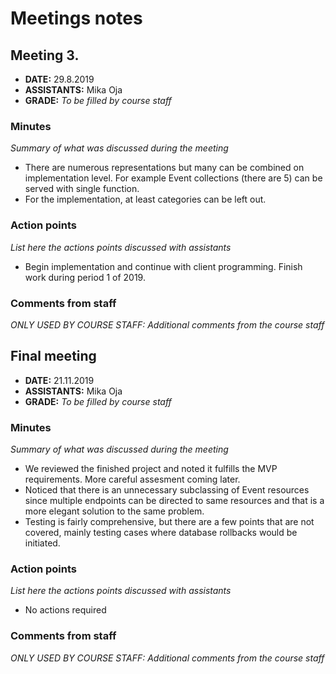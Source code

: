 # Meetings notes

## Meeting 3.
* **DATE:** 29.8.2019
* **ASSISTANTS:** Mika Oja
* **GRADE:** *To be filled by course staff*

### Minutes
*Summary of what was discussed during the meeting*

 - There are numerous representations but many can be combined on implementation level. For
  example Event collections (there are 5) can be served with single function.
 - For the implementation, at least categories can be left out.

### Action points
*List here the actions points discussed with assistants*

 - Begin implementation and continue with client programming. Finish work
   during period 1 of 2019.   

### Comments from staff
*ONLY USED BY COURSE STAFF: Additional comments from the course staff*

## Final meeting
* **DATE:** 21.11.2019
* **ASSISTANTS:** Mika Oja
* **GRADE:** *To be filled by course staff*

### Minutes
*Summary of what was discussed during the meeting*

- We reviewed the finished project and noted it fulfills the MVP requirements. More careful assesment coming later.
- Noticed that there is an unnecessary subclassing of Event resources since multiple endpoints can be directed to same resources and that is a more elegant solution to the same problem.
- Testing is fairly comprehensive, but there are a few points that are not covered, mainly testing cases where database rollbacks would be initiated.

### Action points
*List here the actions points discussed with assistants*

- No actions required

### Comments from staff
*ONLY USED BY COURSE STAFF: Additional comments from the course staff*

